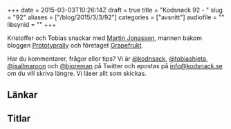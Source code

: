 +++
date = 2015-03-03T10:26:14Z
draft = true
title = "Kodsnack 92 - "
slug = "92"
aliases = ["/blog/2015/3/3/92"]
categories = ["avsnitt"]
audiofile = ""
libsynid = ""
+++

Kristoffer och Tobias snackar med [Martin Jonasson](http://twitter.com/grapefrukt), mannen bakom bloggen [Prototyprally](prototyprally.com) och företaget [Grapefrukt](grapefrukt.com).

Har du kommentarer, frågor eller tips? Vi är [@kodnsack](https://www.twitter.com/kodsnack), [@tobiashieta](https://www.twitter.com/tobiashieta), [@isallmaroon](https://www.twitter.com/isallmaroon) och [@bjoreman](https://www.twitter.com/bjoreman) på Twitter och epostas på [info@kodsnack.se](mailto:info@kodsnack.se) om du vill skriva längre. Vi läser allt som skickas.

## Länkar ##


## Titlar ##
